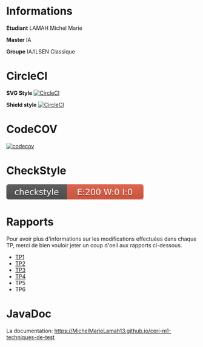 # Informations
**Etudiant** LAMAH Michel Marie

**Master** IA

**Groupe** IA/ILSEN Classique

# CircleCI
**SVG Style** [![CircleCI](https://circleci.com/gh/MichelMarieLamah13/ceri-m1-techniques-de-test.svg?style=shield)](https://circleci.com/gh/MichelMarieLamah13/ceri-m1-techniques-de-test)

**Shield style** [![CircleCI](https://circleci.com/gh/MichelMarieLamah13/ceri-m1-techniques-de-test.svg?style=svg)](https://circleci.com/gh/MichelMarieLamah13/ceri-m1-techniques-de-test)

# CodeCOV

[![codecov](https://codecov.io/gh/MichelMarieLamah13/ceri-m1-techniques-de-test/branch/master/graph/badge.svg?token=6GPRDD6MJV)](https://codecov.io/gh/MichelMarieLamah13/ceri-m1-techniques-de-test)

# CheckStyle
![CheckStyle](target/site/bagdes/checkstyle-result.svg)

# Rapports

Pour avoir plus d'informations sur les modifications effectuées dans chaque
TP, merci de bien vouloir jeter un coup d'oeil aux rapports ci-dessous.

- [TP1](TPs/T01_LAMAH.pdf)
- [TP2](TPs/TP02_LAMAH.pdf)
- [TP3](TPs/TP03_LAMAH.pdf)
- [TP4](TPs/TP04_LAMAH.pdf)
- TP5
- TP6

# JavaDoc

La documentation: https://MichelMarieLamah13.github.io/ceri-m1-techniques-de-test

